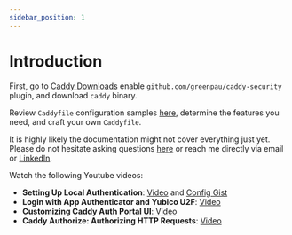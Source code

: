```yaml
---
sidebar_position: 1
---
```


# Introduction

First, go to <a href="https://caddyserver.com/download?package=github.com%2Fgreenpau%2Fcaddy-security" target="_blank">Caddy Downloads</a> 
enable `github.com/greenpau/caddy-security` plugin, and download `caddy` binary.

Review `Caddyfile` configuration samples <a href="https://github.com/authcrunch/authcrunch.github.io/tree/main/assets/conf" target="_blank">here</a>,
determine the features you need, and craft your own `Caddyfile`.

It is highly likely the documentation might not cover everything just yet.
Please do not hesitate asking questions <a href="https://github.com/greenpau/caddy-security/issues/new/choose" target="_blank">here</a>
or reach me directly via email or <a href="https://www.linkedin.com/in/greenpau/" target="_blank">LinkedIn</a>.

Watch the following Youtube videos:

* **Setting Up Local Authentication**: [Video](https://www.youtube.com/watch?v=k8tbbffMGZk)
  and [Config Gist](https://gist.github.com/greenpau/dbfadd3c9fee21dbb0a0d3902a8d0ec0)
* **Login with App Authenticator and Yubico U2F**: [Video](https://youtu.be/poOkq_jb1B0)
* **Customizing Caddy Auth Portal UI**: [Video](https://www.youtube.com/watch?v=20XOn-RBIX0&t=0s)
* **Caddy Authorize: Authorizing HTTP Requests**: [Video](https://www.youtube.com/watch?v=Mxbjfv47YiQ&t=1s&vq=hd1080)
